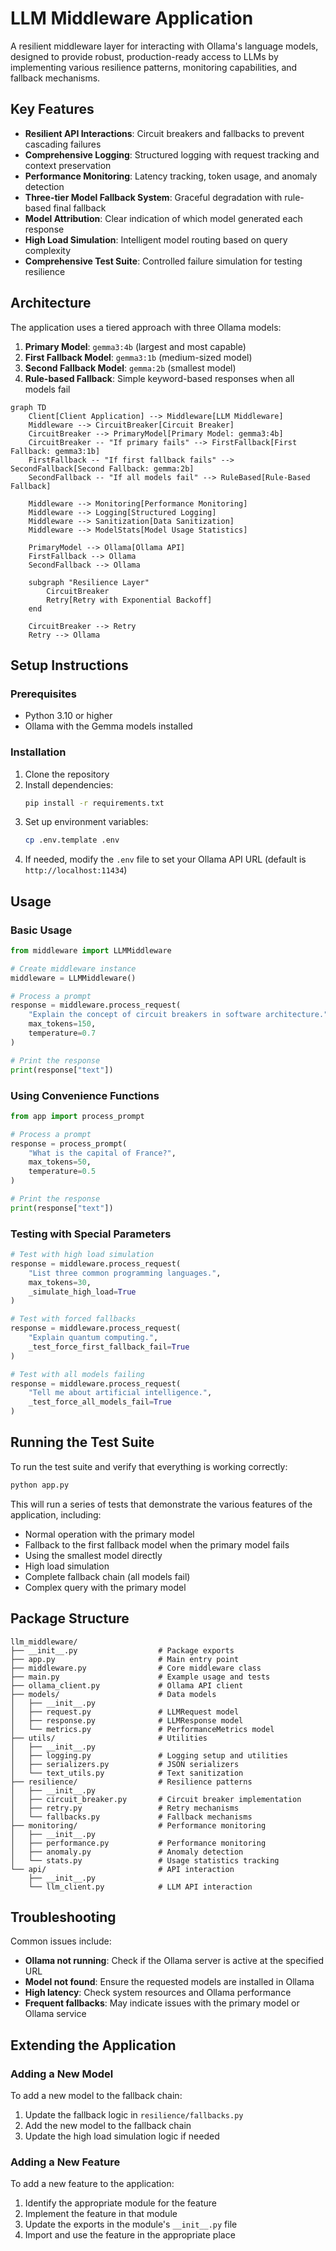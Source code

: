# LLM Middleware Application

A resilient middleware layer for interacting with Ollama's language models, designed to provide robust, production-ready access to LLMs by implementing various resilience patterns, monitoring capabilities, and fallback mechanisms.

## Key Features

- **Resilient API Interactions**: Circuit breakers and fallbacks to prevent cascading failures
- **Comprehensive Logging**: Structured logging with request tracking and context preservation
- **Performance Monitoring**: Latency tracking, token usage, and anomaly detection
- **Three-tier Model Fallback System**: Graceful degradation with rule-based final fallback
- **Model Attribution**: Clear indication of which model generated each response
- **High Load Simulation**: Intelligent model routing based on query complexity
- **Comprehensive Test Suite**: Controlled failure simulation for testing resilience

## Architecture

The application uses a tiered approach with three Ollama models:

1. **Primary Model**: `gemma3:4b` (largest and most capable)
2. **First Fallback Model**: `gemma3:1b` (medium-sized model)
3. **Second Fallback Model**: `gemma:2b` (smallest model)
4. **Rule-based Fallback**: Simple keyword-based responses when all models fail

```mermaid
graph TD
    Client[Client Application] --> Middleware[LLM Middleware]
    Middleware --> CircuitBreaker[Circuit Breaker]
    CircuitBreaker --> PrimaryModel[Primary Model: gemma3:4b]
    CircuitBreaker -- "If primary fails" --> FirstFallback[First Fallback: gemma3:1b]
    FirstFallback -- "If first fallback fails" --> SecondFallback[Second Fallback: gemma:2b]
    SecondFallback -- "If all models fail" --> RuleBased[Rule-Based Fallback]
    
    Middleware --> Monitoring[Performance Monitoring]
    Middleware --> Logging[Structured Logging]
    Middleware --> Sanitization[Data Sanitization]
    Middleware --> ModelStats[Model Usage Statistics]
    
    PrimaryModel --> Ollama[Ollama API]
    FirstFallback --> Ollama
    SecondFallback --> Ollama
    
    subgraph "Resilience Layer"
        CircuitBreaker
        Retry[Retry with Exponential Backoff]
    end
    
    CircuitBreaker --> Retry
    Retry --> Ollama
```

## Setup Instructions

### Prerequisites

- Python 3.10 or higher
- Ollama with the Gemma models installed

### Installation

1. Clone the repository
2. Install dependencies:
   ```bash
   pip install -r requirements.txt
   ```
3. Set up environment variables:
   ```bash
   cp .env.template .env
   ```
4. If needed, modify the `.env` file to set your Ollama API URL (default is `http://localhost:11434`)

## Usage

### Basic Usage

```python
from middleware import LLMMiddleware

# Create middleware instance
middleware = LLMMiddleware()

# Process a prompt
response = middleware.process_request(
    "Explain the concept of circuit breakers in software architecture.",
    max_tokens=150,
    temperature=0.7
)

# Print the response
print(response["text"])
```

### Using Convenience Functions

```python
from app import process_prompt

# Process a prompt
response = process_prompt(
    "What is the capital of France?",
    max_tokens=50,
    temperature=0.5
)

# Print the response
print(response["text"])
```

### Testing with Special Parameters

```python
# Test with high load simulation
response = middleware.process_request(
    "List three common programming languages.",
    max_tokens=30,
    _simulate_high_load=True
)

# Test with forced fallbacks
response = middleware.process_request(
    "Explain quantum computing.",
    _test_force_first_fallback_fail=True
)

# Test with all models failing
response = middleware.process_request(
    "Tell me about artificial intelligence.",
    _test_force_all_models_fail=True
)
```

## Running the Test Suite

To run the test suite and verify that everything is working correctly:

```bash
python app.py
```

This will run a series of tests that demonstrate the various features of the application, including:
- Normal operation with the primary model
- Fallback to the first fallback model when the primary model fails
- Using the smallest model directly
- High load simulation
- Complete fallback chain (all models fail)
- Complex query with the primary model

## Package Structure

```
llm_middleware/
├── __init__.py                  # Package exports
├── app.py                       # Main entry point
├── middleware.py                # Core middleware class
├── main.py                      # Example usage and tests
├── ollama_client.py             # Ollama API client
├── models/                      # Data models
│   ├── __init__.py              
│   ├── request.py               # LLMRequest model
│   ├── response.py              # LLMResponse model
│   └── metrics.py               # PerformanceMetrics model
├── utils/                       # Utilities
│   ├── __init__.py              
│   ├── logging.py               # Logging setup and utilities
│   ├── serializers.py           # JSON serializers
│   └── text_utils.py            # Text sanitization
├── resilience/                  # Resilience patterns
│   ├── __init__.py              
│   ├── circuit_breaker.py       # Circuit breaker implementation
│   ├── retry.py                 # Retry mechanisms
│   └── fallbacks.py             # Fallback mechanisms
├── monitoring/                  # Performance monitoring
│   ├── __init__.py              
│   ├── performance.py           # Performance monitoring
│   ├── anomaly.py               # Anomaly detection
│   └── stats.py                 # Usage statistics tracking
└── api/                         # API interaction
    ├── __init__.py              
    └── llm_client.py            # LLM API interaction
```

## Troubleshooting

Common issues include:

- **Ollama not running**: Check if the Ollama server is active at the specified URL
- **Model not found**: Ensure the requested models are installed in Ollama
- **High latency**: Check system resources and Ollama performance
- **Frequent fallbacks**: May indicate issues with the primary model or Ollama service

## Extending the Application

### Adding a New Model

To add a new model to the fallback chain:

1. Update the fallback logic in `resilience/fallbacks.py`
2. Add the new model to the fallback chain
3. Update the high load simulation logic if needed

### Adding a New Feature

To add a new feature to the application:

1. Identify the appropriate module for the feature
2. Implement the feature in that module
3. Update the exports in the module's `__init__.py` file
4. Import and use the feature in the appropriate place
